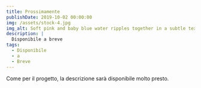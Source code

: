 ```yaml
---
title: Prossimamente
publishDate: 2019-10-02 00:00:00
img: /assets/stock-4.jpg
img_alt: Soft pink and baby blue water ripples together in a subtle texture.
description: |
  Disponibile a breve
tags:
  - Disponibile
  - a
  - Breve
---
```


Come per il progetto, la descrizione sarà disponibile molto presto.
